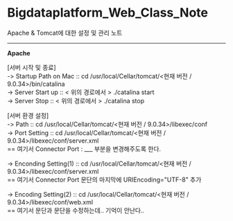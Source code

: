 # Bigdataplatform_Web_Class_Note
Apache & Tomcat에 대한 설정 및 관리 노트  

<hr>   

**Apache**  

[서버 시작 및 종료]  
-> Startup Path on Mac :: cd /usr/local/Cellar/tomcat/<현재 버전 / 9.0.34>/bin/catalina  
-> Server Start up :: < 위의 경로에서 > ./catalina start  
-> Server Stop :: < 위의 경로에서 > ./catalina stop  

[서버 환경 설정]  
-> Path :: cd /usr/local/Cellar/tomcat/<현재 버전 / 9.0.34>/libexec/conf  
-> Port Setting :: cd /usr/local/Cellar/tomcat/<현재 버전 / 9.0.34>/libexec/conf/server.xml  
  == 여기서 Connector Port : ___ 부분을 변경해주도록 한다.  
  
-> Enconding Setting(1) :: cd /usr/local/Cellar/tomcat/<현재 버전 / 9.0.34>/libexec/conf/server.xml  
  == 여기서 Connector Port 문단의 마지막에 URIEncoding="UTF-8" 추가   

-> Encoding Setting(2) :: cd /usr/local/Cellar/tomcat/<현재 버전 / 9.0.34>/libexec/conf/web.xml  
  == 여기서 <filter-mapping> 문단과 <filter> 문단을 수정하는데.. 기억이 안난다..  
  
